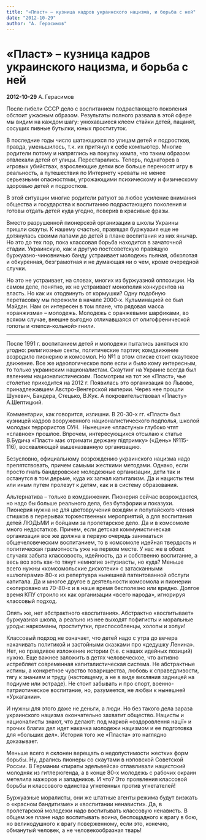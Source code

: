 ```yaml
---
title: "«Пласт» – кузница кадров украинского нацизма, и борьба с ней"
date: "2012-10-29"
author: "А. Герасимов"
---
```


# «Пласт» – кузница кадров украинского нацизма, и борьба с ней

**2012-10-29** А. Герасимов

После гибели СССР дело с воспитанием подрастающего поколения обстоит ужасным образом. Результаты полного развала в этой сфере мы видим на каждом шагу: унюхавшиеся клеем стайки детей, пацанят, сосущих пивные бутылки, юных проституток.

В последние годы число шатающихся по улицам детей и подростков, правда, уменьшилось, т.к. их притянул к себе компьютер. Многие родители потому и напряглись на покупку компа, что таким образом отвлекали детей от улицы. Перестарались. Теперь, поднаторев в игровых убийствах, взрослеющие детки все больше переносят игру в реальность, а путешествия по Интернету чреваты не менее серьезными опасностями, угрожающими психическому и физическому здоровью детей и подростков. 

В этой ситуации многие родители ратуют за любое усиление внимания общества и государства к воспитанию подрастающего поколения и готовы отдать детей куда угодно, поверив в красивые фразы.

Вместо разрушенной пионерской организации в школы Украины пришли скауты. К нашему счастью, правящая буржуазия еще не дотянулась своими лапами до детей в плане воспитания из них янычар. Но это до тех пор, пока классовая борьба находится в зачаточной стадии. Украинскую, как и другую постсоветскую правящую буржуазно-чиновничью банду устраивает молодежь пьяная, обколотая и обкуренная, безграмотная и не думающая ни о чем, кроме очередной случки.

Но это не устраивает, на словах, многих из буржуазной оппозиции. На самом деле, понятно, их не устраивает монополия конкурентов на власть. Но как их отодвинуть от кормушки? Одну подобную перетасовку мы пережили в начале 2000-х. Кульминацией ее был Майдан. Нам он интересен в том плане, что рядовая масса «оранжизма» – молодежь. Молодежь с оранжевыми шарфиками, во всяком случае, внешне выгодно отличавшаяся от олигофренической гопоты и «пепси-кольной» гнили.

***

После 1991 г. воспитанием детей и молодежи пытались заняться кто угодно: религиозные секты, политические партии; комдвижение возродило пионерию и комсомол. Но №1 в этом списке стоит скаутское движение. Все же идеологическое поле если и было кому интересным, то только украинским националистам. Скаутинг на Украине всегда был явлением националистическим. Посмотрим на тот же «Пласт», чье столетие приходится на 2012 г. Появилась это организация во Львове, принадлежавшем Австро-Венгерской империи. Через нее прошли Шухевич, Бандера, Стецько, В.Кук. А покровительствовал «Пласту» А.Шептицкий. 

Комментарии, как говорится, излишни. В 20-30-х гг. «Пласт» был кузницей кадров вооруженного националистического подполья, школой молодых террористов ОУН.  Нынешние «пластуны» глубоко чтят «славное» прошлое. Впрочем, интересующихся отсылаю к статье В.Будича «Пласт» має отримати держану підтримку» («День» №115-116), восхваляющей вышеназванную организацию.

Безусловно, официальному возрождению украинского нацизма надо препятствовать, причем самыми жесткими методами. Однако, если просто гнать бандеровские молодежные организации, дети так и останутся в том дерьме, куда их загнал капитализм. Да и нацисты тем или иным путем пролезут к детям, как и в систему образования.

Альтернатива – только в комдвижении. Пионерия сейчас возрождается, но надо бы больше реального дела, без бутафории и показухи. Пионерия нужна не для цветовручения вождям и попугайского чтения стишков в перерывах торжественных мероприятий, а для воспитания детей ЛЮДЬМИ и бойцами за пролетарское дело. Да и в комсомоле много недостатков. Причем, если детская коммунистическая организация все же должна в первую очередь заниматься общечеловеческим воспитанием, то в комсомоле идейная твердость и политическая грамотность уже на первом месте. У нас же в обоих случаях забыта классовость, идейность, да и собственно воспитание, а весь воз хоть как-то тянут немногие энтузиасты, но куда? Меньше всего нужны «комсомольские дискотеки» с затасканными «шлюгерами» 80-х из репертуара нынешней патентованной обслуги капитала. Да и многое другое в деятельности комсомола и пионерии скопировано из 70-80-х и в наше время бесполезно или вредно. Долгое время КПУ строило их как организации «всего народа», игнорируя классовый подход.

Опять же, нет абстрактного «воспитания». Абстрактно «воспитывает» буржуазная школа, а реально из нее выходят пофигисты и моральные уроды: наркоманы, проститутки, приспособленцы, холопы и холуи!

Классовый подход не означает, что детей надо с утра до вечера накачивать политикой и застойными сказками про «дедушку Ленина». Нет, но правдивое изложение истории (т.е. с наших идейных позиций) нужно. Еще важнее заложить в детях человеческое, что активно истребляет современная капиталистическая система. Не абстрактные истины, а конкретное чувство товарищества, любовь к справедливости, тягу к знаниям и труду (настоящему, а не в виде вихляния задницей на подиуме или эстраде). Не стоит забывать и про спорт, военно-патриотическое воспитание, но, разумеется, не любви к нынешней «Уркагании». 

И нужны для этого даже не деньги, а люди. Но без такого дела зараза украинского нацизма окончательно захватит общество. Нацисты и националисты знают, что делают: под маркой «оздоровлення нації» и прочих благих дел идет накачка молодежи нацизмом и ее подготовка для «больших дел». История того же «Пласта» это наглядно доказывает.

Меньше всего я склонен верещать о недопустимости жестких форм борьбы. Ну, дрались пионеры со скаутами в нэповской Советской России. В Германии «пираты эдельвейса» отлавливали нацистский молодняк из гитлерюгенда, а в конце 80-х молодежь с рабочих окраин метелила мажоров и западников. И что? Это проявления классовой борьбы и классового единства угнетенных против угнетателей!

Буржуазные моралисты, они же штатные агенты режима будут визжать о «красном бандитизме» и «воспитании ненависти». Да, в пролетарской молодежи надо воспитывать классовую ненависть. В общем же плане надо воспитывать воина, беспощадного к врагу в бою, но великодушного к врагу поверженному, если это, конечно, обманутый человек, а не человекообразная тварь!